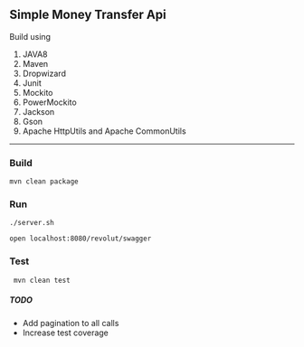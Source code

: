 ## Simple Money Transfer Api
Build using
1. JAVA8
1. Maven
1. Dropwizard
1. Junit
1. Mockito
1. PowerMockito
1. Jackson
1. Gson
1. Apache HttpUtils and Apache CommonUtils

---

### Build 
``` mvn clean package ```

### Run 
``` ./server.sh ```

``` open localhost:8080/revolut/swagger ``` 

### Test
``` mvn clean test```

##### TODO
* Add pagination to all calls
* Increase test coverage
